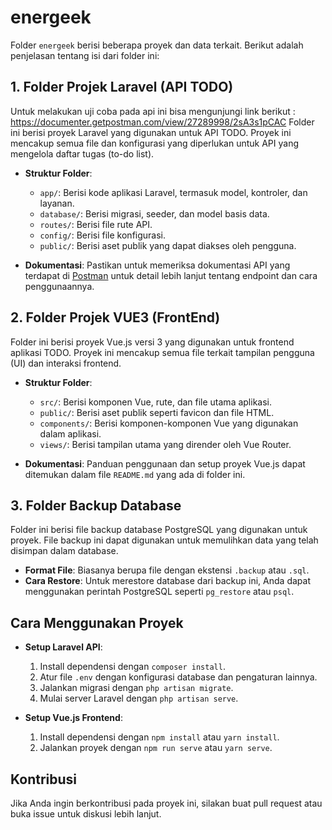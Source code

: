 # energeek

Folder `energeek` berisi beberapa proyek dan data terkait. Berikut adalah penjelasan tentang isi dari folder ini:

## 1. Folder Projek Laravel (API TODO)
Untuk melakukan uji coba pada api ini bisa mengunjungi link berikut : https://documenter.getpostman.com/view/27289998/2sA3s1pCAC
Folder ini berisi proyek Laravel yang digunakan untuk API TODO. Proyek ini mencakup semua file dan konfigurasi yang diperlukan untuk API yang mengelola daftar tugas (to-do list).

- **Struktur Folder**:
  - `app/`: Berisi kode aplikasi Laravel, termasuk model, kontroler, dan layanan.
  - `database/`: Berisi migrasi, seeder, dan model basis data.
  - `routes/`: Berisi file rute API.
  - `config/`: Berisi file konfigurasi.
  - `public/`: Berisi aset publik yang dapat diakses oleh pengguna.

- **Dokumentasi**: Pastikan untuk memeriksa dokumentasi API yang terdapat di [Postman](#) untuk detail lebih lanjut tentang endpoint dan cara penggunaannya.

## 2. Folder Projek VUE3 (FrontEnd)

Folder ini berisi proyek Vue.js versi 3 yang digunakan untuk frontend aplikasi TODO. Proyek ini mencakup semua file terkait tampilan pengguna (UI) dan interaksi frontend.

- **Struktur Folder**:
  - `src/`: Berisi komponen Vue, rute, dan file utama aplikasi.
  - `public/`: Berisi aset publik seperti favicon dan file HTML.
  - `components/`: Berisi komponen-komponen Vue yang digunakan dalam aplikasi.
  - `views/`: Berisi tampilan utama yang dirender oleh Vue Router.

- **Dokumentasi**: Panduan penggunaan dan setup proyek Vue.js dapat ditemukan dalam file `README.md` yang ada di folder ini.

## 3. Folder Backup Database

Folder ini berisi file backup database PostgreSQL yang digunakan untuk proyek. File backup ini dapat digunakan untuk memulihkan data yang telah disimpan dalam database.

- **Format File**: Biasanya berupa file dengan ekstensi `.backup` atau `.sql`.
- **Cara Restore**: Untuk merestore database dari backup ini, Anda dapat menggunakan perintah PostgreSQL seperti `pg_restore` atau `psql`.

## Cara Menggunakan Proyek

- **Setup Laravel API**:
  1. Install dependensi dengan `composer install`.
  2. Atur file `.env` dengan konfigurasi database dan pengaturan lainnya.
  3. Jalankan migrasi dengan `php artisan migrate`.
  4. Mulai server Laravel dengan `php artisan serve`.

- **Setup Vue.js Frontend**:
  1. Install dependensi dengan `npm install` atau `yarn install`.
  2. Jalankan proyek dengan `npm run serve` atau `yarn serve`.

## Kontribusi

Jika Anda ingin berkontribusi pada proyek ini, silakan buat pull request atau buka issue untuk diskusi lebih lanjut.
